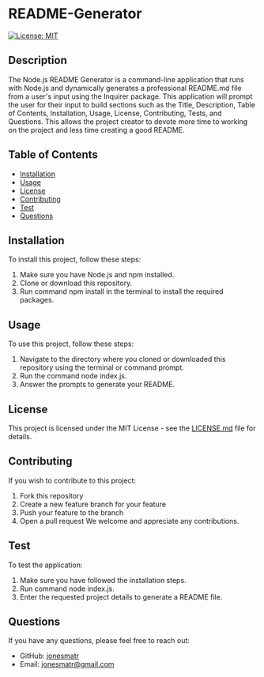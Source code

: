 # README-Generator
[![License: MIT](https://img.shields.io/badge/License-MIT-yellow.svg)](https://opensource.org/licenses/MIT)

## Description
The Node.js README Generator is a command-line application that runs with Node.js and dynamically generates a professional README.md file from a user's input using the Inquirer package. This application will prompt the user for their input to build sections such as the Title, Description, Table of Contents, Installation, Usage, License, Contributing, Tests, and Questions. This allows the project creator to devote more time to working on the project and less time creating a good README.

## Table of Contents
* [Installation](#installation)
* [Usage](#usage)
* [License](#license)
* [Contributing](#contributing)
* [Test](#test)
* [Questions](#questions)

## Installation
To install this project, follow these steps:
1. Make sure you have Node.js and npm installed.
2. Clone or download this repository.
3. Run command npm install in the terminal to install the required packages.

## Usage
To use this project, follow these steps:
1. Navigate to the directory where you cloned or downloaded this repository using the terminal or command prompt.
2. Run the command node index.js.
3. Answer the prompts to generate your README.

## License
This project is licensed under the MIT License - see the [LICENSE.md](https://opensource.org/licenses/MIT) file for details.

## Contributing
If you wish to contribute to this project:
1. Fork this repository
2. Create a new feature branch for your feature
3. Push your feature to the branch
4. Open a pull request
We welcome and appreciate any contributions.

## Test
To test the application:
1. Make sure you have followed the installation steps.
2. Run command node index.js.
3. Enter the requested project details to generate a README file.

## Questions
If you have any questions, please feel free to reach out:
* GitHub: [jonesmatr](https://github.com/jonesmatr)
* Email: jonesmatr@gmail.com

